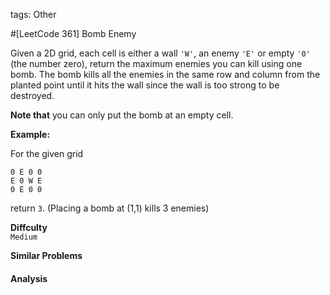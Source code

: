 tags: Other

#[LeetCode 361] Bomb Enemy

Given a 2D grid, each cell is either a wall `'W'`, an enemy `'E'` or empty `'0'` (the number zero), return the maximum enemies you can kill using one bomb.
The bomb kills all the enemies in the same row and column from the planted point until it hits the wall since the wall is too strong to be destroyed.

**Note that** you can only put the bomb at an empty cell.

**Example:**

For the given grid

    0 E 0 0
    E 0 W E
    0 E 0 0

return `3`. (Placing a bomb at (1,1) kills 3 enemies)


**Diffculty**  
`Medium`

**Similar Problems**  


#### Analysis



